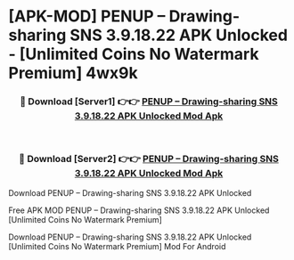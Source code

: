 # [APK-MOD] PENUP – Drawing-sharing SNS 3.9.18.22 APK Unlocked - [Unlimited Coins No Watermark Premium] 4wx9k



<div align="center">
<h3>🔴 Download [Server1] 👉👉 <a href="https://momento.my/?title=PENUP_–_Drawing-sharing_SNS_3.9.18.22_APK_Unlocked">PENUP – Drawing-sharing SNS 3.9.18.22 APK Unlocked Mod Apk</a></h3><br>

<h3>🔴 Download [Server2] 👉👉 <a href="https://momento.my/?title=PENUP_–_Drawing-sharing_SNS_3.9.18.22_APK_Unlocked">PENUP – Drawing-sharing SNS 3.9.18.22 APK Unlocked Mod Apk</a></h3>
</div>



Download PENUP – Drawing-sharing SNS 3.9.18.22 APK Unlocked 

Free APK MOD PENUP – Drawing-sharing SNS 3.9.18.22 APK Unlocked [Unlimited Coins No Watermark Premium]

Download PENUP – Drawing-sharing SNS 3.9.18.22 APK Unlocked [Unlimited Coins No Watermark Premium] Mod For Android
